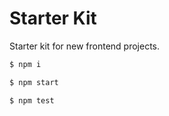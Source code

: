 # Starter Kit

Starter kit for new frontend projects.

``` bash
$ npm i

$ npm start

$ npm test
```
